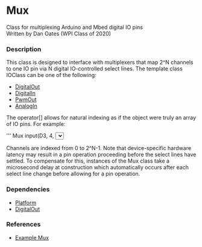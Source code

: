 # Mux
Class for multiplexing Arduino and Mbed digital IO pins  
Written by Dan Oates (WPI Class of 2020)

### Description
This class is designed to interface with multiplexers that map 2^N channels to one IO pin via N digital IO-controlled select lines. The template class IOClass can be one of the following:

- [DigitalOut](https://github.com/doates625/DigitalOut.git)
- [DigitalIn](https://github.com/doates625/DigitalIn.git)
- [PwmOut](https://github.com/doates625/PwmOut.git)
- [AnalogIn](https://github.com/doates625/AnalogIn.git)

The operator[] allows for natural indexing as if the object were truly an
array of IO pins. For example:

'''
Mux<DigitalIn> input(D3, 4, <select lines>)	// 16-channel input mux on D3
int reading = input[12].read()			// Read channel 12
'''

Channels are indexed from 0 to 2^N-1. Note that device-specific hardware latency may result in a pin operation proceeding before the select lines have settled. To compensate for this, instances of the Mux class take a microsecond delay at construction which automatically occurs after each select line change before allowing for a pin operation.

### Dependencies
- [Platform](https://github.com/doates625/Platform.git)
- [DigitalOut](https://github.com/doates625/DigitalOut.git)

### References
- [Example Mux](https://www.sparkfun.com/products/9056)